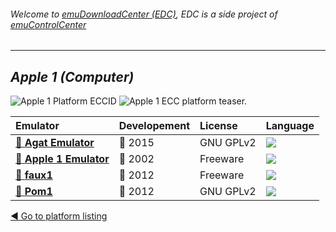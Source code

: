 ###### Welcome to [emuDownloadCenter (EDC)](https://github.com/PhoenixInteractiveNL/emuDownloadCenter/wiki/), EDC is a side project of [emuControlCenter](https://github.com/PhoenixInteractiveNL/emuControlCenter/wiki/)
***
## _Apple 1 (Computer)_
![](https://raw.githubusercontent.com/wiki/PhoenixInteractiveNL/emuDownloadCenter/images_platform/ecc_apple1_cell.png "Apple 1 Platform ECCID")
![](https://raw.githubusercontent.com/wiki/PhoenixInteractiveNL/emuDownloadCenter/images_platform/ecc_apple1_teaser.png "Apple 1 ECC platform teaser.")

| Emulator | Developement | License | Language |
|:---------|:-------------|:--------|:---------|
| [:file_folder: **Agat Emulator**](https://github.com/PhoenixInteractiveNL/emuDownloadCenter/wiki/Emulator-agat#menu) | :large_blue_circle: 2015 | GNU GPLv2 | ![](https://raw.githubusercontent.com/wiki/PhoenixInteractiveNL/emuDownloadCenter/images_flags/icon_flag_RU_24.png) |
| [:file_folder: **Apple 1 Emulator**](https://github.com/PhoenixInteractiveNL/emuDownloadCenter/wiki/Emulator-apple1#menu) | :red_circle: 2002 | Freeware | ![](https://raw.githubusercontent.com/wiki/PhoenixInteractiveNL/emuDownloadCenter/images_flags/icon_flag_EN_24.png) |
| [:file_folder: **faux1**](https://github.com/PhoenixInteractiveNL/emuDownloadCenter/wiki/Emulator-faux1#menu) | :red_circle: 2012 | Freeware | ![](https://raw.githubusercontent.com/wiki/PhoenixInteractiveNL/emuDownloadCenter/images_flags/icon_flag_EN_24.png) |
| [:file_folder: **Pom1**](https://github.com/PhoenixInteractiveNL/emuDownloadCenter/wiki/Emulator-pom1#menu) | :red_circle: 2012 | GNU GPLv2 | ![](https://raw.githubusercontent.com/wiki/PhoenixInteractiveNL/emuDownloadCenter/images_flags/icon_flag_EN_24.png) |

[:arrow_backward: Go to platform listing](https://github.com/PhoenixInteractiveNL/emuDownloadCenter/wiki/EDC-Platform-List)
